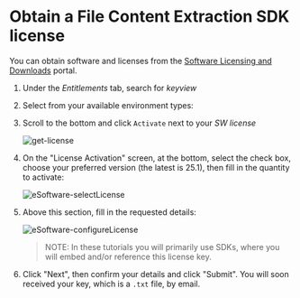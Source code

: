 # Obtain a File Content Extraction SDK license

You can obtain software and licenses from the [Software Licensing and Downloads](https://sld.microfocus.com/mysoftware/index) portal.

1. Under the *Entitlements* tab, search for *keyview*
1. Select from your available environment types:
1. Scroll to the bottom and click `Activate` next to your *SW license*

    ![get-license](./figs/get-license-keyview.png)

1. On the "License Activation" screen, at the bottom, select the check box, choose your preferred version (the latest is 25.1), then fill in the quantity to activate:

   ![eSoftware-selectLicense](./figs/eSoftware-selectLicense-keyview.png)

1. Above this section, fill in the requested details:

   ![eSoftware-configureLicense](./figs/eSoftware-configureLicense-keyview.png)

    > NOTE: In these tutorials you will primarily use SDKs, where you will embed and/or reference this license key.

1. Click "Next", then confirm your details and click "Submit".  You will soon received your key, which is a `.txt` file, by email.
